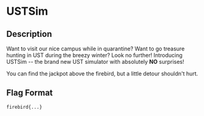 USTSim
===

## Description

Want to visit our nice campus while in quarantine? Want to go treasure hunting in UST during the breezy winter? Look no further! Introducing USTSim -- the brand new UST simulator with absolutely **NO** surprises!

You can find the jackpot above the firebird, but a little detour shouldn't hurt.

## Flag Format
```
firebird{...}
```
